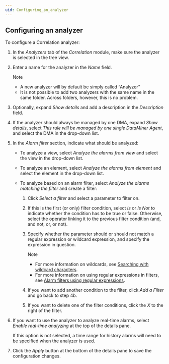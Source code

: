 ```yaml
---
uid: Configuring_an_analyzer
---
```


## Configuring an analyzer

To configure a Correlation analyzer:

1. In the *Analyzers* tab of the *Correlation* module, make sure the analyzer is selected in the tree view.

2. Enter a name for the analyzer in the *Name* field.

    > [!NOTE]
    > - A new analyzer will by default be simply called “Analyzer”
    > - It is not possible to add two analyzers with the same name in the same folder. Across folders, however, this is no problem.

3. Optionally, expand *Show details* and add a description in the *Description* field.

4. If the analyzer should always be managed by one DMA, expand *Show details*, select *This rule will be managed by one single DataMiner Agent*, and select the DMA in the drop-down list.

5. In the *Alarm filter* section, indicate what should be analyzed:

    - To analyze a view, select *Analyze the alarms from view* and select the view in the drop-down list.

    - To analyze an element, select *Analyze the alarms from element* and select the element in the drop-down list.

    - To analyze based on an alarm filter, select *Analyze the alarms matching the filter* and create a filter:

        1. Click *Select a filter* and select a parameter to filter on.

        2. If this is the first (or only) filter condition, select *Is* or *Is Not* to indicate whether the condition has to be true or false. Otherwise, select the operator linking it to the previous filter condition (and, and not, or, or not).

        3. Specify whether the parameter should or should not match a regular expression or wildcard expression, and specify the expression in question.

            > [!NOTE]
            > - For more information on wildcards, see [Searching with wildcard characters](../../part_1/GettingStarted/Searching_in_DataMiner_Cube.md#searching-with-wildcard-characters).
            > - For more information on using regular expressions in filters, see [Alarm filters using regular expressions](../../part_2/alarms/Working_with_the_Alarm_Console.md#alarm-filters-using-regular-expressions).

        4. If you want to add another condition to the filter, click *Add a Filter* and go back to step 4b.

        5. If you want to delete one of the filter conditions, click the *X* to the right of the filter.

6. If you want to use the analyzer to analyze real-time alarms, select *Enable real-time analyzing* at the top of the details pane.

    If this option is not selected, a time range for history alarms will need to be specified when the analyzer is used.

7. Click the *Apply* button at the bottom of the details pane to save the configuration changes.
